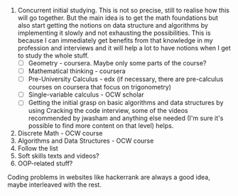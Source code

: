 1. Concurrent initial studying. This is not so precise, still to realise how this will go together. But the main idea is to get the math foundations but also start getting the notions on data structure and algorithms by implementing it slowly and not exhausting the possibilities. This is because I can immediately get benefits from that knowledge in my profession and interviews and it will help a lot to have notions when I get to study the whole stuff.
    - [ ] Geometry - coursera. Maybe only some parts of the course?
    - [ ] Mathematical thinking - coursera
    - [ ] Pre-University Calculus - edx (if necessary, there are pre-calculus courses on coursera that focus on trigonometry)
    - [ ] Single-variable calculus - OCW scholar
    - [ ] Getting the initial grasp on basic algorithms and data structures by using Cracking the code interview, some of the videos recommended by jwasham and anything else needed (I'm sure it's possible to find more content on that level) helps.
1. Discrete Math - OCW course
1. Algorithms and Data Structures - OCW course
1. Follow the list
1. Soft skills texts and videos?
1. OOP-related stuff?


Coding problems in websites like hackerrank are always a good idea, maybe interleaved with the rest.
